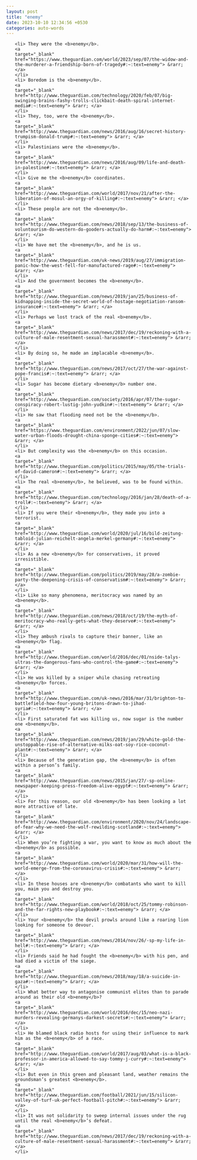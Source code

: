 ```yaml
---
layout: post
title: "enemy"
date: 2023-10-10 12:34:56 +0530
categories: auto-words
---
```

<ol>

    <li> They were the <b>enemy</b>.
    <a 
    target="_blank" 
    href="https://www.theguardian.com/world/2023/sep/07/the-widow-and-the-murderer-a-friendship-born-of-tragedy#:~:text=enemy"> &rarr; </a>
    </li>
    <li> Boredom is the <b>enemy</b>.
    <a 
    target="_blank" 
    href="http://www.theguardian.com/technology/2020/feb/07/big-swinging-brains-fashy-trolls-clickbait-death-spiral-internet-media#:~:text=enemy"> &rarr; </a>
    </li>
    <li> They, too, were the <b>enemy</b>.
    <a 
    target="_blank" 
    href="http://www.theguardian.com/news/2016/aug/16/secret-history-trumpism-donald-trump#:~:text=enemy"> &rarr; </a>
    </li>
    <li> Palestinians were the <b>enemy</b>.
    <a 
    target="_blank" 
    href="http://www.theguardian.com/news/2016/aug/09/life-and-death-in-palestine#:~:text=enemy"> &rarr; </a>
    </li>
    <li> Give me the <b>enemy</b> coordinates.
    <a 
    target="_blank" 
    href="http://www.theguardian.com/world/2017/nov/21/after-the-liberation-of-mosul-an-orgy-of-killing#:~:text=enemy"> &rarr; </a>
    </li>
    <li> These people are not the <b>enemy</b>.
    <a 
    target="_blank" 
    href="http://www.theguardian.com/news/2018/sep/13/the-business-of-voluntourism-do-western-do-gooders-actually-do-harm#:~:text=enemy"> &rarr; </a>
    </li>
    <li> We have met the <b>enemy</b>, and he is us.
    <a 
    target="_blank" 
    href="http://www.theguardian.com/uk-news/2019/aug/27/immigration-panic-how-the-west-fell-for-manufactured-rage#:~:text=enemy"> &rarr; </a>
    </li>
    <li> And the government becomes the <b>enemy</b>.
    <a 
    target="_blank" 
    href="http://www.theguardian.com/news/2019/jan/25/business-of-kidnapping-inside-the-secret-world-of-hostage-negotiation-ransom-insurance#:~:text=enemy"> &rarr; </a>
    </li>
    <li> Perhaps we lost track of the real <b>enemy</b>.
    <a 
    target="_blank" 
    href="http://www.theguardian.com/news/2017/dec/19/reckoning-with-a-culture-of-male-resentment-sexual-harassment#:~:text=enemy"> &rarr; </a>
    </li>
    <li> By doing so, he made an implacable <b>enemy</b>.
    <a 
    target="_blank" 
    href="http://www.theguardian.com/news/2017/oct/27/the-war-against-pope-francis#:~:text=enemy"> &rarr; </a>
    </li>
    <li> Sugar has become dietary <b>enemy</b> number one.
    <a 
    target="_blank" 
    href="http://www.theguardian.com/society/2016/apr/07/the-sugar-conspiracy-robert-lustig-john-yudkin#:~:text=enemy"> &rarr; </a>
    </li>
    <li> He saw that flooding need not be the <b>enemy</b>.
    <a 
    target="_blank" 
    href="https://www.theguardian.com/environment/2022/jun/07/slow-water-urban-floods-drought-china-sponge-cities#:~:text=enemy"> &rarr; </a>
    </li>
    <li> But complexity was the <b>enemy</b> on this occasion.
    <a 
    target="_blank" 
    href="http://www.theguardian.com/politics/2015/may/05/the-trials-of-david-cameron#:~:text=enemy"> &rarr; </a>
    </li>
    <li> The real <b>enemy</b>, he believed, was to be found within.
    <a 
    target="_blank" 
    href="http://www.theguardian.com/technology/2016/jan/28/death-of-a-troll#:~:text=enemy"> &rarr; </a>
    </li>
    <li> If you were their <b>enemy</b>, they made you into a terrorist.
    <a 
    target="_blank" 
    href="http://www.theguardian.com/world/2020/jul/16/bild-zeitung-tabloid-julian-reichelt-angela-merkel-germany#:~:text=enemy"> &rarr; </a>
    </li>
    <li> As a new <b>enemy</b> for conservatives, it proved irresistible.
    <a 
    target="_blank" 
    href="http://www.theguardian.com/politics/2019/may/28/a-zombie-party-the-deepening-crisis-of-conservatism#:~:text=enemy"> &rarr; </a>
    </li>
    <li> Like so many phenomena, meritocracy was named by an <b>enemy</b>.
    <a 
    target="_blank" 
    href="http://www.theguardian.com/news/2018/oct/19/the-myth-of-meritocracy-who-really-gets-what-they-deserve#:~:text=enemy"> &rarr; </a>
    </li>
    <li> They ambush rivals to capture their banner, like an <b>enemy</b> flag.
    <a 
    target="_blank" 
    href="http://www.theguardian.com/world/2016/dec/01/nside-talys-ultras-the-dangerous-fans-who-control-the-game#:~:text=enemy"> &rarr; </a>
    </li>
    <li> He was killed by a sniper while chasing retreating <b>enemy</b> forces.
    <a 
    target="_blank" 
    href="http://www.theguardian.com/uk-news/2016/mar/31/brighton-to-battlefield-how-four-young-britons-drawn-to-jihad-syria#:~:text=enemy"> &rarr; </a>
    </li>
    <li> First saturated fat was killing us, now sugar is the number one <b>enemy</b>.
    <a 
    target="_blank" 
    href="http://www.theguardian.com/news/2019/jan/29/white-gold-the-unstoppable-rise-of-alternative-milks-oat-soy-rice-coconut-plant#:~:text=enemy"> &rarr; </a>
    </li>
    <li> Because of the generation gap, the <b>enemy</b> is often within a person’s family.
    <a 
    target="_blank" 
    href="http://www.theguardian.com/news/2015/jan/27/-sp-online-newspaper-keeping-press-freedom-alive-egypt#:~:text=enemy"> &rarr; </a>
    </li>
    <li> For this reason, our old <b>enemy</b> has been looking a lot more attractive of late.
    <a 
    target="_blank" 
    href="http://www.theguardian.com/environment/2020/nov/24/landscape-of-fear-why-we-need-the-wolf-rewilding-scotland#:~:text=enemy"> &rarr; </a>
    </li>
    <li> When you’re fighting a war, you want to know as much about the <b>enemy</b> as possible.
    <a 
    target="_blank" 
    href="http://www.theguardian.com/world/2020/mar/31/how-will-the-world-emerge-from-the-coronavirus-crisis#:~:text=enemy"> &rarr; </a>
    </li>
    <li> In these houses are <b>enemy</b> combatants who want to kill you, maim you and destroy you.
    <a 
    target="_blank" 
    href="http://www.theguardian.com/world/2018/oct/25/tommy-robinson-and-the-far-rights-new-playbook#:~:text=enemy"> &rarr; </a>
    </li>
    <li> Your <b>enemy</b> the devil prowls around like a roaring lion looking for someone to devour.
    <a 
    target="_blank" 
    href="http://www.theguardian.com/news/2014/nov/26/-sp-my-life-in-hell#:~:text=enemy"> &rarr; </a>
    </li>
    <li> Friends said he had fought the <b>enemy</b> with his pen, and had died a victim of the siege.
    <a 
    target="_blank" 
    href="http://www.theguardian.com/news/2018/may/18/a-suicide-in-gaza#:~:text=enemy"> &rarr; </a>
    </li>
    <li> What better way to antagonise communist elites than to parade around as their old <b>enemy</b>?
    <a 
    target="_blank" 
    href="http://www.theguardian.com/world/2016/dec/15/neo-nazi-murders-revealing-germanys-darkest-secrets#:~:text=enemy"> &rarr; </a>
    </li>
    <li> He blamed black radio hosts for using their influence to mark him as the <b>enemy</b> of a race.
    <a 
    target="_blank" 
    href="http://www.theguardian.com/world/2017/aug/03/what-is-a-black-professor-in-america-allowed-to-say-tommy-j-curry#:~:text=enemy"> &rarr; </a>
    </li>
    <li> But even in this green and pleasant land, weather remains the groundsman’s greatest <b>enemy</b>.
    <a 
    target="_blank" 
    href="http://www.theguardian.com/football/2021/jun/15/silicon-valley-of-turf-uk-perfect-football-pitch#:~:text=enemy"> &rarr; </a>
    </li>
    <li> It was not solidarity to sweep internal issues under the rug until the real <b>enemy</b>’s defeat.
    <a 
    target="_blank" 
    href="http://www.theguardian.com/news/2017/dec/19/reckoning-with-a-culture-of-male-resentment-sexual-harassment#:~:text=enemy"> &rarr; </a>
    </li>